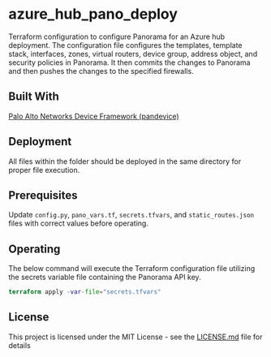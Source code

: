 # azure_hub_pano_deploy

Terraform configuration to configure Panorama for an Azure hub deployment. The configuration file configures the templates, template stack, interfaces, zones, virtual routers, device group, address object, and security policies in Panorama.  It then commits the changes to Panorama and then pushes the changes to the specified firewalls.

## Built With

[Palo Alto Networks Device Framework (pandevice)](https://github.com/PaloAltoNetworks/pandevice)

## Deployment

All files within the folder should be deployed in the same directory for proper file execution.

## Prerequisites

Update `config.py`, `pano_vars.tf`, `secrets.tfvars`, and `static_routes.json` files with correct values before operating.

## Operating

The below command will execute the Terraform configuration file utilizing the secrets variable file containing the Panorama API key.

```terraform
terraform apply -var-file="secrets.tfvars"
```

## License

This project is licensed under the MIT License - see the [LICENSE.md](LICENSE.md) file for details
